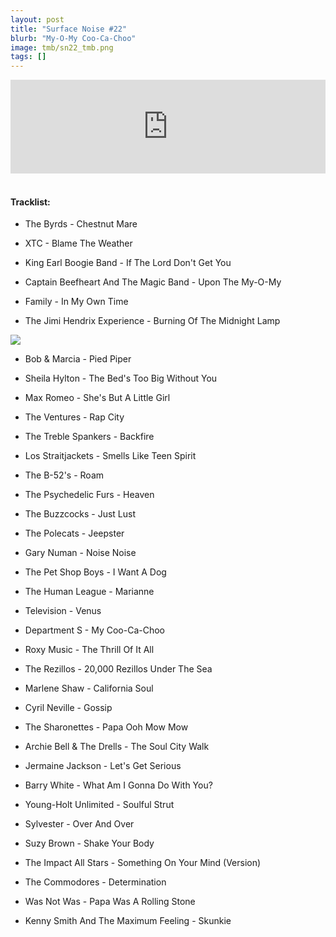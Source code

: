 ```yaml
---
layout: post
title: "Surface Noise #22"
blurb: "My-O-My Coo-Ca-Choo"
image: tmb/sn22_tmb.png
tags: []
---
```



<iframe scrolling="no" id="hearthis_at_track_3028523" width="100%" height="150" src="https://hearthis.at/embed/3028523/transparent_black/?hcolor=&color=&style=2&block_size=2&block_space=1&background=1&waveform=0&cover=0&autoplay=0&css=" frameborder="0" allowtransparency allow="autoplay"><p>Listen to <a href="https://hearthis.at/zerocc/surface-noise-22-211217/" target="_blank">Surface Noise #22 (21/12/17)</a> <span>by</span><a href="https://hearthis.at/zerocc/" target="_blank" >Zero</a> <span>on</span> <a href="https://hearthis.at/" target="_blank">hearthis.at</a></p></iframe>
&nbsp;

#### Tracklist:

- The Byrds - Chestnut Mare
- XTC - Blame The Weather
- King Earl Boogie Band - If The Lord Don't Get You

- Captain Beefheart And The Magic Band - Upon The My-O-My
- Family - In My Own Time
- The Jimi Hendrix Experience - Burning Of The Midnight Lamp

![](https://lh3.googleusercontent.com/N0JNUesi-kRIUKt2rJ5swY3e4hdKTdSXr4EILu8K0VovhFawz_0I37MXH7O53kGpmOI3YRnDsZ_9Ms6QSEbwjmHO3zQ7wvkT2obnD5tmY_5m_1FHM-HWxhKN5XMCjnk0Nszf5bn9Y7YXATeGQYPkby_7Ak7qNJUtMBDwZPOe_-6zvgD0E0aYvFmcs1yoVfKv76zHTD8QhoQayjvHdlH3CfMd4ma2QuQGu-o3oZZL9xn60LxPYIAQRnQ1XURPDlGUVa73_nUsNZGp-Z1uoz0M1834NiVVxzq_62F5G0tqGfwqOWQL7ohEcKLHospcw0P1sDiSbqz0gkdGYaC8ixlslE650cWQJF5zFR7fFa-XC_SaEm1RoJzgvlOz3jSFKVMIrp1s2dsI6U0zNIxxmhTbbTcHV8Wq5VaDnYmh4CBlfaMxaQ-xFRSOyx_iJkwb_Vuec1gjltThrdAIAvlrL7x8hdYON-wTJf9jmPPbCBHkVvQ7PNPW8xvh9M3h8efsXOrYViNONR20rh0T7RfGeFd-GJ4ss5Tad-jPV7hmBj95CqIJjZnozrwGYECPRVTCzIqXRrIMUp8JgAmf1XQBxb-nAOcoEfxAFtH_-IKsoSxRlFGfc7SM_XrryEKfq7Op-llj_eEZobtkvVY_KkaskR7N10xs=w600-h587-no)

- Bob & Marcia - Pied Piper
- Sheila Hylton - The Bed's Too Big Without You
- Max Romeo - She's But A Little Girl

- The Ventures - Rap City
- The Treble Spankers - Backfire
- Los Straitjackets - Smells Like Teen Spirit

- The B-52's - Roam
- The Psychedelic Furs - Heaven
- The Buzzcocks - Just Lust
- The Polecats - Jeepster

- Gary Numan - Noise Noise
- The Pet Shop Boys - I Want A Dog
- The Human League - Marianne

- Television - Venus
- Department S - My Coo-Ca-Choo
- Roxy Music - The Thrill Of It All
- The Rezillos - 20,000 Rezillos Under The Sea

- Marlene Shaw - California Soul
- Cyril Neville - Gossip
- The Sharonettes - Papa Ooh Mow Mow
- Archie Bell & The Drells - The Soul City Walk
- Jermaine Jackson - Let's Get Serious
- Barry White - What Am I Gonna Do With You?

- Young-Holt Unlimited - Soulful Strut
- Sylvester - Over And Over
- Suzy Brown - Shake Your Body
- The Impact All Stars - Something On Your Mind (Version)

- The Commodores - Determination
- Was Not Was - Papa Was A Rolling Stone

- Kenny Smith And The Maximum Feeling - Skunkie
